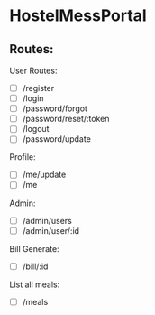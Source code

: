 # HostelMessPortal

## Routes:
User Routes:
- [ ] /register
- [ ] /login
- [ ] /password/forgot
- [ ] /password/reset/:token
- [ ] /logout
- [ ] /password/update
  
Profile:
- [ ] /me/update
- [ ] /me

Admin:
- [ ] /admin/users
- [ ] /admin/user/:id

Bill Generate:
- [ ] /bill/:id

List all meals:
- [ ] /meals